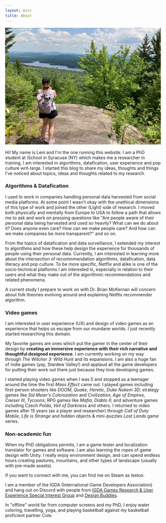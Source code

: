 ```yaml
---
layout: misc
title: About
---
```


<img src="/assets/img/leni-about.jpg">

Hi! My name is Leni and I'm the one running this website. I am a PhD student at iSchool in Syracuse (NY) which makes me a researcher in training. I am interested in algorithms, datafication, user experience and pop culture writ-large. I started this blog to share my ideas, thoughts and things I've noticed about topics, ideas and thoughts related to my research.

### Algorithms & Datafication

I used to work in companies handling personal data harvested from social media platforms. At some point I wasn't okay with the unethical dimensions of this type of work and joined the other (Light) side of research. I moved both physically and mentally from Europe to USA to follow a path that allows me to ask and work on pressing questions like "Are people aware of their personal data being harvested and used so heavily? What can we do about it? Does anyone even care? How can we make people care? And how can we make companies be more transparent?" and so on.

From the topics of datafication and data surveillance, I extended my interest to algorithms and how these help design the experience for thousands of people using their personal data. Currently, I am interested in learning more about the intersection of recommmendation algorithms, datafication, data literacy and pop culture. To be more specific, Netflix and alike is one of the socio-technical platforms I am interested in, especially in relation to their users and what they make out of the algorithmic recommendations and related phenomena.

A current study I prepare to work on with Dr. Brian McKernan will concern about folk theories evolving around and explaining Netflix recommender algorithm.

### Video games
I am interested in user experience (UX) and design of video games as an experience that helps us escape from our mundane worlds. I just recently started researching this domain.

My favorite games are ones which put the gamer in the center of their design by **creating an immersive experience with their rich narrative and thoughtful designed experience**. I am currently working on my way through *The Witcher 3: Wild Hunt* and its expansions. I am also a huge fan of indie games (yay, Stardew Valley!) and applaud all the game developers for putting their work out there just because they love developing games. 

I started playing video games when I was 5 and stopped as a teenager around the time the first *Mass Effect* came out. I played games including first-person shooters like *DOOM*, *Quake*, *Heretic*, *Duke Nukem 3D*; strategy games like *Sid Meier's Colonization* and *Civilization*, *Age of Empires*, *Caeser III*, *Tycoons*; RPG games like *Mafia*, *Diablo II*; and adventure games including Czech *Polda*, *Veil of Darkness* and others. I returned to video games after 15 years (as a player and researcher) through *Call of Duty Mobile*, *Life is Strange* and hidden objects & mini-puzzles *Lost Lands* game series. 

### Non-academic fun

When my PhD obligations permits, I am a game tester and localization translator for games and software. I am also learning the ropes of game design with Unity. I really enjoy environment design, and can spend endless hours creating pastures, mountains, and other types of landscape (usually with pre-made assets). 

If you want to connect with me, you can find me on Steam as leeloo.

I am a member of the IGDA (International Game Developers Association) and hang out on Discord with people from <a href="https://grux.org/#1">IGDA Games Research & User Experience Special Interest Group</a> and <a href="https://www.designbuddies.community/">Design Buddies</a>.

In "offline" world far from computer screens and my PhD, I enjoy water coloring, travelling, yoga, and playing basketball against my basketball proficient partner Cole.

